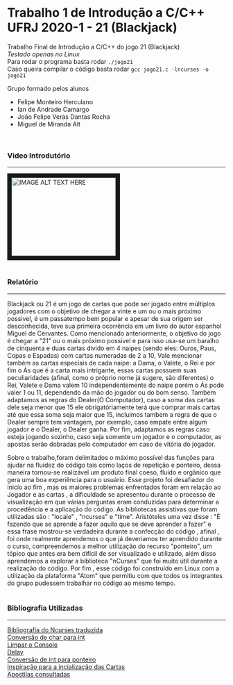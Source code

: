 # Trabalho 1 de Introdução a C/C++ UFRJ 2020-1 - 21 (Blackjack)
Trabalho Final de Introdução a C/C++ do jogo 21 (Blackjack) <br>
*Testado apenas no Linux* <br>
Para rodar o programa basta rodar <code>./jogo21</code> <br>
Caso queira compilar o código basta rodar <code>gcc jogo21.c -lncurses -o jogo21</code> <br>

Grupo formado pelos alunos
<ul>
<li>Felipe Monteiro Herculano</li>
<li>Ian de Andrade Camargo</li>
<li>João Felipe Veras Dantas Rocha</li>
 <li>Miguel de Miranda Alt</li>
</ul> 
<br>

### Video Introdutório
***
<a href="http://www.youtube.com/watch?feature=player_embedded&v=
" target="_blank"><img src="http://img.youtube.com/vi//0.jpg" 
alt="IMAGE ALT TEXT HERE" width="240" height="180" border="10" /></a> <br>
 <br>

### Relatório
***

Blackjack ou 21 é um jogo de cartas que pode ser jogado entre múltiplos jogadores com o objetivo de chegar a vinte e um ou o mais próximo possivel, é um passatempo bem popular e apesar de sua origem ser desconhecida, teve sua primeira ocorrência em um livro do autor espanhol Miguel de Cervantes. Como mencionado anteriormente, o objetivo do jogo é chegar a "21" ou o mais próximo possível e para isso usa-se um baralho de cinquenta e duas cartas divido em 4 naipes (sendo eles: Ouros, Paus, Copas e Espadas) com cartas numeradas de 2 a 10,  Vale mencionar também as cartas especiais de cada naipe: a Dama, o Valete, o Rei e por fim o Ás que é a carta mais intrigante, essas cartas possuem suas peculiaridades (afinal, como o próprio nome já sugere, são diferentes) o Rei, Valete e Dama valem 10 independentemente do naipe porém o Ás pode valer 1 ou 11, dependendo da mão do jogador ou do bom senso. Também adaptamos as regras do Dealer(O Computador), caso a soma das cartas dele seja menor que 15 ele obrigatóriamente terá que comprar mais cartas até que essa soma seja maior que 15, incluimos tambem a regra de que o Dealer sempre tem vantagem, por exemplo, caso empate entre algum jogador e o Dealer, o Dealer ganha. Por fim, adaptamos as regras caso esteja jogando sozinho, caso seja somente um jogador e o computador, as apostas serão dobradas pelo computador em caso de vitória do jogador.<br>
            
Sobre o trabalho,foram delimitados o máximo possível das funções para ajudar na fluidez do código tais como laços de repetição e ponteiro, dessa maneira tornou-se realizável um produto final coeso, fluído e orgânico que gera uma boa experiência para o usuário. Esse projeto foi desafiador do inicío ao fim , mas os maiores problemas enfrentados foram em relação ao Jogador e as cartas , a dificuldade se apresentou durante o processo de visualização em que várias perguntas eram conduzidas para determinar a procedência e a aplicação do código. As bibliotecas assistivas que foram utilizadas  são : "locale" , "ncurses" e "time". Aristóteles uma vez disse : "É fazendo que se aprende a fazer aquilo que se deve aprender a fazer" e essa frase mostrou-se verdadeira durante a confecção do código , afinal , foi onde realmente aprendemos o que já deveriamos ter aprendido durante o curso, compreendemos a melhor utilização do recurso "ponteiro", um tópico que antes era bem dificil de ser visualizado e utilizado, além disso aprendemos a explorar a biblioteca "nCurses" que foi muito útil durante a realização do código. Por fim , esse código foi construído em Linux com a utilização da plataforma "Atom" que permitiu com que todos os integrantes do grupo pudessem trabalhar no código ao mesmo tempo.<br>
<br>

### Bibliografia Utilizadas
---
[Bibliografia do Ncurses traduzida](https://terminalroot.com.br/ncurses/) <br>
[Conversão de char para int](https://www.tutorialspoint.com/how-do-i-convert-a-char-to-an-int-in-c-and-cplusplus) <br>
[Limpar o Console](https://www.geeksforgeeks.org/clear-console-c-language/) <br>
[Delay](https://www.geeksforgeeks.org/time-delay-c/) <br>
[Conversão de int para ponteiro](https://stackoverflow.com/questions/42221707/assigning-an-int-to-a-pointer-what-happens) <br>
[Inspiração para a incialização das Cartas](https://www.clubedohardware.com.br/topic/1309926-c%C3%B3digo-em-c-sobre-cartas/) <br>
[Apostilas consultadas](https://www.andrebrito.net/disciplinas/intro-cpp) <br>
